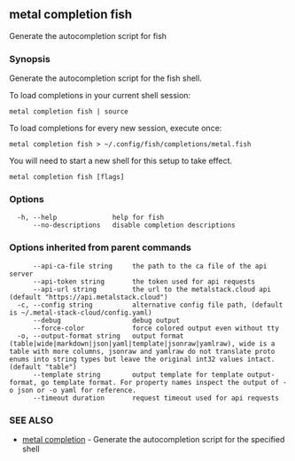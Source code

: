 ## metal completion fish

Generate the autocompletion script for fish

### Synopsis

Generate the autocompletion script for the fish shell.

To load completions in your current shell session:

	metal completion fish | source

To load completions for every new session, execute once:

	metal completion fish > ~/.config/fish/completions/metal.fish

You will need to start a new shell for this setup to take effect.


```
metal completion fish [flags]
```

### Options

```
  -h, --help              help for fish
      --no-descriptions   disable completion descriptions
```

### Options inherited from parent commands

```
      --api-ca-file string     the path to the ca file of the api server
      --api-token string       the token used for api requests
      --api-url string         the url to the metalstack.cloud api (default "https://api.metalstack.cloud")
  -c, --config string          alternative config file path, (default is ~/.metal-stack-cloud/config.yaml)
      --debug                  debug output
      --force-color            force colored output even without tty
  -o, --output-format string   output format (table|wide|markdown|json|yaml|template|jsonraw|yamlraw), wide is a table with more columns, jsonraw and yamlraw do not translate proto enums into string types but leave the original int32 values intact. (default "table")
      --template string        output template for template output-format, go template format. For property names inspect the output of -o json or -o yaml for reference.
      --timeout duration       request timeout used for api requests
```

### SEE ALSO

* [metal completion](metal_completion.md)	 - Generate the autocompletion script for the specified shell

